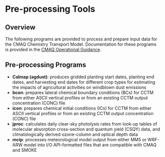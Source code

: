 Pre-processing Tools
========

## Overview
The following programs are provided to process and prepare input data for the CMAQ Chemistry Transport Model.  Documentation for these programs is provided in the [CMAQ Operational Guidance](../CCTM/docs/User_Manual).  

## Pre-processing Programs
* **Calmap (agdust)**:  produces gridded planting start dates, planting end dates, and harvesting end dates for different crop types for estimating the impacts of agricultural activities on windblown dust emissions
* **bcon**: prepares lateral chemical boundary conditions (BCs) for CCTM from either ASCII vertical profiles or from an existing CCTM output concentration (CONC) file
* **icon**: prepares chemical initial conditions (ICs) for CCTM from either ASCII vertical profiles or from an existing CCTM output concentration (CONC) file
* **jproc**: calculates daily clear-sky photolysis rates from look-up tables of molecular absorption cross-section and quantum yield (CSQY) data, and climatologically derived ozone-column and optical depth data
* **mcip**: processes meteorological model output from either MM5 or WRF-ARW model into I/O API-formatted files that are compatible with CMAQ and SMOKE
 
